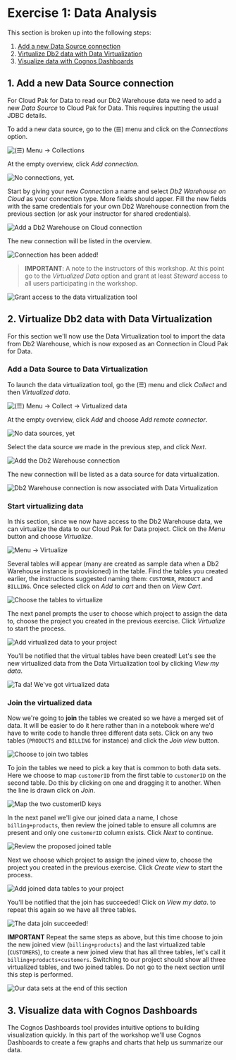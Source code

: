 # Exercise 1: Data Analysis

This section is broken up into the following steps:

1. [Add a new Data Source connection](#1-add-a-new-data-source-connection)
1. [Virtualize Db2 data with Data Virtualization](#2-virtualize-db2-data-with-data-virtualization)
1. [Visualize data with Cognos Dashboards](#3-visualize-data-with-cognos-dashboards)

## 1. Add a new Data Source connection

For Cloud Pak for Data to read our Db2 Warehouse data we need to add a new *Data Source* to Cloud Pak for Data. This requires inputting the usual JDBC details.

To add a new data source, go to the (☰) menu and click on the *Connections* option.

![(☰) Menu -> Collections](../.gitbook/assets/images/connections/cpd-conn-menu.png)

At the empty overview, click *Add connection*.

![No connections, yet.](../.gitbook/assets/images/connections/conn-1-overview-empty.png)

Start by giving your new *Connection* a name and select *Db2 Warehouse on Cloud* as your connection type. More fields should apper. Fill the new fields with the same credentials for your own Db2 Warehouse connection from the previous section (or ask your instructor for shared credentials).

![Add a Db2 Warehouse on Cloud connection](../.gitbook/assets/images/connections/conn-2-details.png)

The new connection will be listed in the overview.

![Connection has been added!](../.gitbook/assets/images/connections/conn-3-overview-db2.png)

> **IMPORTANT**: A note to the instructors of this workshop. At this point go to the *Virtualized Data* option and grant at least *Steward* access to all users participating in the workshop.

![Grant access to the data virtualization tool](../.gitbook/assets/images/dv/dv-0-grant-access.png)

## 2. Virtualize Db2 data with Data Virtualization

For this section we'll now use the Data Virtualization tool to import the data from Db2 Warehouse, which is now exposed as an Connection in Cloud Pak for Data.

### Add a Data Source to Data Virtualization

To launch the data virtualization tool, go the (☰) menu and click *Collect* and then *Virtualized data*.

![(☰) Menu -> Collect -> Virtualized data](../.gitbook/assets/images/dv/cpd-dv-menu.png)

At the empty overview, click *Add* and choose *Add remote connector*.

![No data sources, yet](../.gitbook/assets/images/dv/dv-data-sources-1-empty.png)

Select the data source we made in the previous step, and click *Next*.

![Add the Db2 Warehouse connection](../.gitbook/assets/images/dv/dv-data-sources-2-add.png)

The new connection will be listed as a data source for data virtualization.

![Db2 Warehouse connection is now associated with Data Virtualization](../.gitbook/assets/images/dv/dv-data-sources-3-shown.png)

### Start virtualizing data

In this section, since we now have access to the Db2 Warehouse data, we can virtualize the data to our Cloud Pak for Data project. Click on the *Menu* button and choose *Virtualize*.

![Menu -> Virtualize](../.gitbook/assets/images/dv/dv-virtualize-1-menu.png)

Several tables will appear (many are created as sample data when a Db2 Warehouse instance is provisioned) in the table. Find the tables you created earlier, the instructions suggested naming them: `CUSTOMER`, `PRODUCT` and `BILLING`. Once selected click on *Add to cart* and then on *View Cart*.

![Choose the tables to virtualize](../.gitbook/assets/images/dv/dv-virtualize-2-tables.png)

The next panel prompts the user to choose which project to assign the data to, choose the project you created in the previous exercise. Click *Virtualize* to start the process.

![Add virtualized data to your project](../.gitbook/assets/images/dv/dv-virtualize-3-assign.png)

You'll be notified that the virtual tables have been created! Let's see the new virtualized data from the Data Virtualization tool by clicking *View my data*.

![Ta da! We've got virtualized data](../.gitbook/assets/images/dv/dv-virtualize-4-complete.png)

### Join the virtualized data

Now we're going to **join** the tables we created so we have a merged set of data. It will be easier to do it here rather than in a notebook where we'd have to write code to handle three different data sets. Click on any two tables (`PRODUCTS` and `BILLING` for instance) and click the *Join view* button.

![Choose to join two tables](../.gitbook/assets/images/dv/dv-data-join-1-overview.png)

To join the tables we need to pick a key that is common to both data sets. Here we choose to map `customerID` from the first table to `customerID` on the second table. Do this by clicking on one and dragging it to another. When the line is drawn click on *Join*.

![Map the two customerID keys](../.gitbook/assets/images/dv/dv-data-join-2-columns.png)

In the next panel we'll give our joined data a name, I chose `billing+products`, then review the joined table to ensure all columns are present and only one `customerID` column exists. Click *Next* to continue.

![Review the proposed joined table](../.gitbook/assets/images/dv/dv-data-join-3-review.png)

Next we choose which project to assign the joined view to, choose the project you created in the previous exercise. Click *Create view* to start the process.

![Add joined data tables to your project](../.gitbook/assets/images/dv/dv-data-join-4-assign.png)

You'll be notified that the join has succeeded! Click on *View my data*. to repeat this again so we have all three tables.

![The data join succeeded!](../.gitbook/assets/images/dv/dv-data-join-5-created.png)

**IMPORTANT** Repeat the same steps as above, but this time choose to join the new joined view (`billing+products`) and the last virtualized table (`CUSTOMERS`), to create a new joined view that has all three tables, let's call it `billing+products+customers`. Switching to our project should show all three virtualized tables, and two joined tables. Do not go to the next section until this step is performed.

![Our data sets at the end of this section](../.gitbook/assets/images/dv/dv-project-data-all.png)

## 3. Visualize data with Cognos Dashboards

The Cognos Dashboards tool provides intuitive options to building visualization quickly. In this part of the workshop we'll use Cognos Dashboards to create a few graphs and charts that help us summarize our data.
